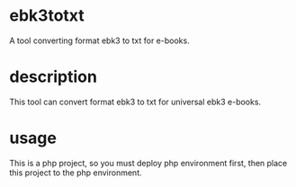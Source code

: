 # ebk3totxt
A tool converting format ebk3 to txt for e-books.


# description
This tool can convert format ebk3 to txt for universal ebk3 e-books.


# usage
This is a php project, so you must deploy php environment first, then place this project to the php environment.


